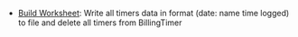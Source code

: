 * [Build Worksheet](BuildWorksheet.scpt): Write all timers data in format (date: name time logged) to file and delete all timers from BillingTimer
